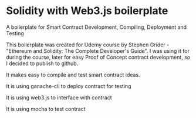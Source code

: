 # Solidity with Web3.js boilerplate
A boilerplate for Smart Contract Development, Compiling, Deployment and Testing

This boilerplate was created for Udemy course by Stephen Grider - "Ethereum and Solidity: The Complete Developer's Guide". I was using it for  during the course, later for easy Proof of Concept contract development, so I decided to publish to github. 

It makes easy to compile and test smart contract ideas.

It is using ganache-cli to deploy contract for testing

It is using web3.js to interface with contract

It is using mocha to test contract
